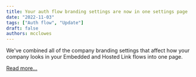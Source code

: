 ```yaml
---
title: Your auth flow branding settings are now in one settings page
date: "2022-11-03"
tags: ["Auth flow", "Update"]
draft: false
authors: mcclowes
---
```


We've combined all of the company branding settings that affect how your company looks in your Embedded and Hosted Link flows into one page.

<!--truncate-->

[Read more...](https://app.codat.io/settings/branding)
